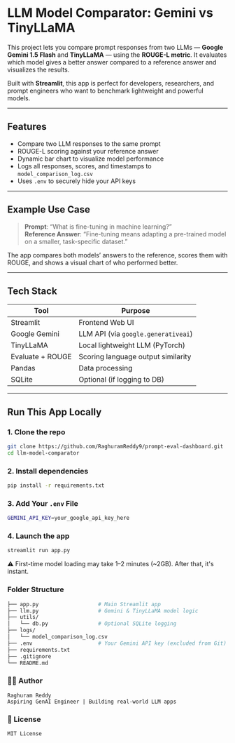 # LLM Model Comparator: Gemini vs TinyLLaMA

This project lets you compare prompt responses from two LLMs — **Google Gemini 1.5 Flash** and **TinyLLaMA** — using the **ROUGE-L metric**. It evaluates which model gives a better answer compared to a reference answer and visualizes the results.

Built with **Streamlit**, this app is perfect for developers, researchers, and prompt engineers who want to benchmark lightweight and powerful models.

---

## Features


-  Compare two LLM responses to the same prompt
-  ROUGE-L scoring against your reference answer
-  Dynamic bar chart to visualize model performance
-  Logs all responses, scores, and timestamps to `model_comparison_log.csv`
-  Uses `.env` to securely hide your API keys

---

## Example Use Case

> **Prompt**: “What is fine-tuning in machine learning?”  
> **Reference Answer**: “Fine-tuning means adapting a pre-trained model on a smaller, task-specific dataset.”

The app compares both models’ answers to the reference, scores them with ROUGE, and shows a visual chart of who performed better.

---

##  Tech Stack

| Tool            | Purpose                            |
|-----------------|------------------------------------|
| Streamlit       | Frontend Web UI                    |
| Google Gemini   | LLM API (via `google.generativeai`)|
| TinyLLaMA       | Local lightweight LLM (PyTorch)    |
| Evaluate + ROUGE| Scoring language output similarity |
| Pandas          | Data processing                    |
| SQLite          | Optional (if logging to DB)        |


---

##  Run This App Locally

### 1. Clone the repo
```bash
git clone https://github.com/RaghuramReddy9/prompt-eval-dashboard.git
cd llm-model-comparator
```

### 2. Install dependencies
```bash
pip install -r requirements.txt
```
### 3. Add Your `.env` File
```bash
GEMINI_API_KEY=your_google_api_key_here
```

### 4. Launch the app
```bash
streamlit run app.py
```
⚠️ First-time model loading may take 1–2 minutes (~2GB). After that, it's instant.


### Folder Structure
```perl
├── app.py                   # Main Streamlit app
├── llm.py                   # Gemini & TinyLLaMA model logic
├── utils/
│   └── db.py                # Optional SQLite logging
├── logs/
│   └── model_comparison_log.csv
├── .env                     # Your Gemini API key (excluded from Git)
├── requirements.txt
├── .gitignore
└── README.md

```


### 👨‍💻 Author
```
Raghuram Reddy
Aspiring GenAI Engineer | Building real-world LLM apps
```

### 📄 License
```
MIT License
```
